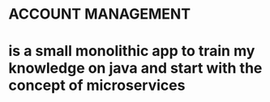 # ACCOUNT MANAGEMENT
# is a small monolithic app to train my knowledge on java and start with the concept of microservices
